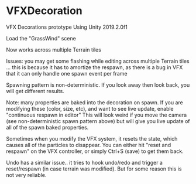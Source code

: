 # VFXDecoration
VFX Decorations prototype
Using Unity 2019.2.0f1

Load the "GrassWind" scene

Now works across multiple Terrain tiles

Issues:
   you may get some flashing while editing across multiple Terrain tiles ...
   this is because it has to amortize the respawn, as there is a bug in VFX that it
   can only handle one spawn event per frame

   Spawning pattern is non-deterministic.
   If you look away then look back, you will get different results.

   Note: many properties are baked into the decoration on spawn.
   If you are modifying these (color, size, etc), and want to see live update,
   enable "continuous respawn in editor"
   This will look weird if you move the camera (see non-deterministic spawn pattern above)
   but will give you live update of all of the spawn baked properties.
   
   Sometimes when you modify the VFX system, it resets the state, which causes all of the particles to disappear.
   You can either hit "reset and respawn" on the VFX controller, or simply Ctrl+S (save) to get them back.
   
   Undo has a similar issue.. it tries to hook undo/redo and trigger a reset/respawn (in case terrain was modified).
   But for some reason this is not very reliable.
   
